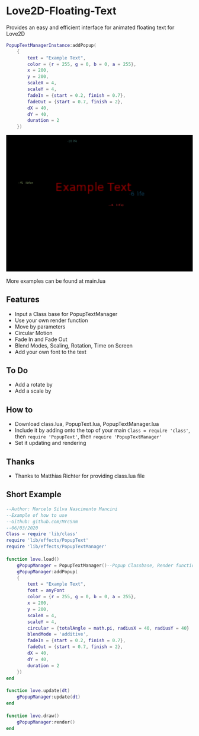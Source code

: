 # Love2D-Floating-Text
Provides an easy and efficient interface for animated floating text for Love2D
```lua
PopupTextManagerInstance:addPopup(
    {
        text = "Example Text",
        color = {r = 255, g = 0, b = 0, a = 255},
        x = 200,
        y = 200,
        scaleX = 4,
        scaleY = 4,
        fadeIn = {start = 0.2, finish = 0.7},
        fadeOut = {start = 0.7, finish = 2},
        dX = 40,
        dY = 40,
        duration = 2
    })
```

![Preview of Love2D-Floating-Text](floating-text.gif)

More examples can be found at main.lua

## Features
- Input a Class base for PopupTextManager
- Use your own render function
- Move by parameters
- Circular Motion
- Fade In and Fade Out
- Blend Modes, Scaling, Rotation, Time on Screen
- Add your own font to the text

## To Do
- Add a rotate by
- Add a scale by

## How to
- Download class.lua, PopupText.lua, PopupTextManager.lua
- Include it by adding onto the top of your main `Class = require 'class'`, then `require 'PopupText'`, then `require 'PopupTextManager'`
- Set it updating and rendering

## Thanks
- Thanks to Matthias Richter for providing class.lua file

## Short Example

```lua
--Author: Marcelo Silva Nascimento Mancini
--Example of how to use
--Github: github.com/MrcSnm
--06/03/2020
Class = require 'lib/class'
require 'lib/effects/PopupText'
require 'lib/effects/PopupTextManager'

function love.load()
    gPopupManager = PopupTextManager()--Popup Classbase, Render function
    gPopupManager:addPopup(
    {
        text = "Example Text",
        font = anyFont
        color = {r = 255, g = 0, b = 0, a = 255},
        x = 200,
        y = 200,
        scaleX = 4,
        scaleY = 4,
        circular = {totalAngle = math.pi, radiusX = 40, radiusY = 40}
        blendMode = 'additive',
        fadeIn = {start = 0.2, finish = 0.7},
        fadeOut = {start = 0.7, finish = 2},
        dX = 40,
        dY = 40,
        duration = 2
    })
end

function love.update(dt)
    gPopupManager:update(dt)
end

function love.draw()
    gPopupManager:render()
end

```
